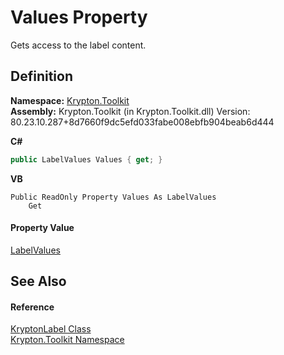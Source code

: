 # Values Property


Gets access to the label content.



## Definition
**Namespace:** <a href="79d2eac2-21f4-54ff-7552-b20c33c30600.md">Krypton.Toolkit</a>  
**Assembly:** Krypton.Toolkit (in Krypton.Toolkit.dll) Version: 80.23.10.287+8d7660f9dc5efd033fabe008ebfb904beab6d444

**C#**
``` C#
public LabelValues Values { get; }
```
**VB**
``` VB
Public ReadOnly Property Values As LabelValues
	Get
```



#### Property Value
<a href="1cb137fe-b365-630e-d183-658e033feb35.md">LabelValues</a>

## See Also


#### Reference
<a href="6b0e116b-30e6-1894-69e8-1e46ed4f6987.md">KryptonLabel Class</a>  
<a href="79d2eac2-21f4-54ff-7552-b20c33c30600.md">Krypton.Toolkit Namespace</a>  
